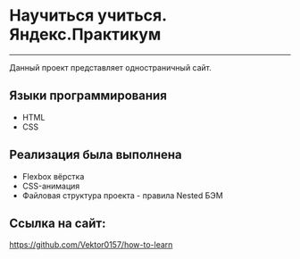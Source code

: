 # Научиться учиться. Яндекс.Практикум
---

Данный проект представляет одностраничный сайт.

## Языки программирования
* HTML
* CSS

## Реализация была выполнена
* Flexbox вёрстка
* CSS-анимация
* Файловая структура проекта - правила Nested БЭМ

## Ссылка на сайт:
https://github.com/Vektor0157/how-to-learn